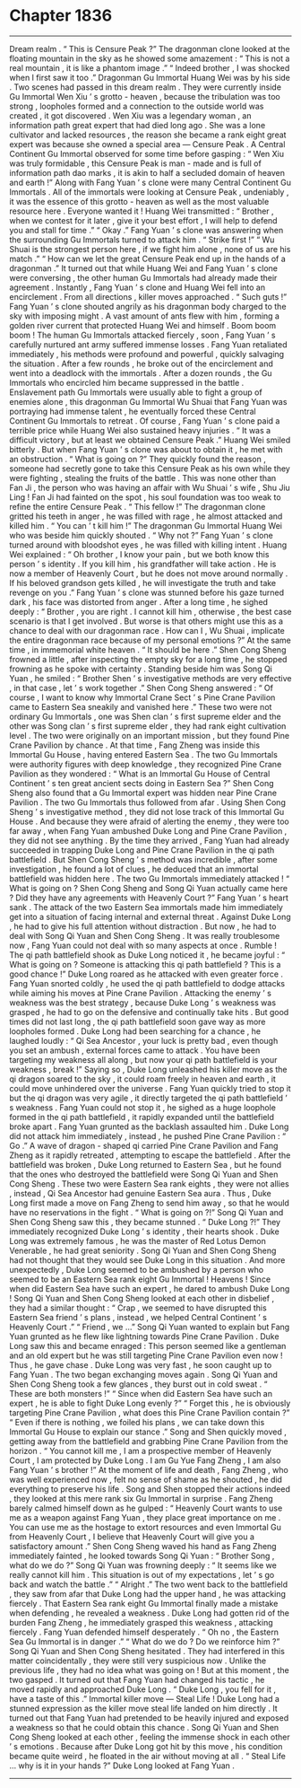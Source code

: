 
# Chapter 1836


---

Dream realm .
“ This is Censure Peak ?” The dragonman clone looked at the floating mountain in the sky as he showed some amazement : “ This is not a real mountain , it is like a phantom image .”
“ Indeed brother , I was shocked when I first saw it too .” Dragonman Gu Immortal Huang Wei was by his side .
Two scenes had passed in this dream realm .
They were currently inside Gu Immortal Wen Xiu ’ s grotto - heaven , because the tribulation was too strong , loopholes formed and a connection to the outside world was created , it got discovered .
Wen Xiu was a legendary woman , an information path great expert that had died long ago . She was a lone cultivator and lacked resources , the reason she became a rank eight great expert was because she owned a special area — Censure Peak .
A Central Continent Gu Immortal observed for some time before gasping : “ Wen Xiu was truly formidable , this Censure Peak is man - made and is full of information path dao marks , it is akin to half a secluded domain of heaven and earth !”
Along with Fang Yuan ’ s clone were many Central Continent Gu Immortals .
All of the immortals were looking at Censure Peak , undeniably , it was the essence of this grotto - heaven as well as the most valuable resource here .
Everyone wanted it !
Huang Wei transmitted : “ Brother , when we contest for it later , give it your best effort , I will help to defend you and stall for time .”
“ Okay .” Fang Yuan ’ s clone was answering when the surrounding Gu Immortals turned to attack him .
“ Strike first !”
“ Wu Shuai is the strongest person here , if we fight him alone , none of us are his match .”
“ How can we let the great Censure Peak end up in the hands of a dragonman .”
It turned out that while Huang Wei and Fang Yuan ’ s clone were conversing , the other human Gu Immortals had already made their agreement .
Instantly , Fang Yuan ’ s clone and Huang Wei fell into an encirclement .
From all directions , killer moves approached .
“ Such guts !” Fang Yuan ’ s clone shouted angrily as his dragonman body charged to the sky with imposing might .
A vast amount of ants flew with him , forming a golden river current that protected Huang Wei and himself .
Boom boom boom !
The human Gu Immortals attacked fiercely , soon , Fang Yuan ’ s carefully nurtured ant army suffered immense losses .
Fang Yuan retaliated immediately , his methods were profound and powerful , quickly salvaging the situation . After a few rounds , he broke out of the encirclement and went into a deadlock with the immortals .
After a dozen rounds , the Gu Immortals who encircled him became suppressed in the battle .
Enslavement path Gu Immortals were usually able to fight a group of enemies alone , this dragonman Gu Immortal Wu Shuai that Fang Yuan was portraying had immense talent , he eventually forced these Central Continent Gu Immortals to retreat .
Of course , Fang Yuan ’ s clone paid a terrible price while Huang Wei also sustained heavy injuries .
“ It was a difficult victory , but at least we obtained Censure Peak .” Huang Wei smiled bitterly .
But when Fang Yuan ’ s clone was about to obtain it , he met with an obstruction .
“ What is going on ?” They quickly found the reason , someone had secretly gone to take this Censure Peak as his own while they were fighting , stealing the fruits of the battle .
This was none other than Fan Ji , the person who was having an affair with Wu Shuai ’ s wife , Shu Jiu Ling !
Fan Ji had fainted on the spot , his soul foundation was too weak to refine the entire Censure Peak .
“ This fellow !” The dragonman clone gritted his teeth in anger , he was filled with rage , he almost attacked and killed him .
“ You can ’ t kill him !” The dragonman Gu Immortal Huang Wei who was beside him quickly shouted .
“ Why not ?” Fang Yuan ’ s clone turned around with bloodshot eyes , he was filled with killing intent .
Huang Wei explained : “ Oh brother , I know your pain , but we both know this person ’ s identity . If you kill him , his grandfather will take action . He is now a member of Heavenly Court , but he does not move around normally . If his beloved grandson gets killed , he will investigate the truth and take revenge on you .”
Fang Yuan ’ s clone was stunned before his gaze turned dark , his face was distorted from anger .
After a long time , he sighed deeply : “ Brother , you are right . I cannot kill him , otherwise , the best case scenario is that I get involved . But worse is that others might use this as a chance to deal with our dragonman race . How can I , Wu Shuai , implicate the entire dragonman race because of my personal emotions ?”
At the same time , in immemorial white heaven .
“ It should be here .” Shen Cong Sheng frowned a little , after inspecting the empty sky for a long time , he stopped frowning as he spoke with certainty .
Standing beside him was Song Qi Yuan , he smiled : “ Brother Shen ’ s investigative methods are very effective , in that case , let ’ s work together .”
Shen Cong Sheng answered : “ Of course , I want to know why Immortal Crane Sect ’ s Pine Crane Pavilion came to Eastern Sea sneakily and vanished here .”
These two were not ordinary Gu Immortals , one was Shen clan ’ s first supreme elder and the other was Song clan ’ s first supreme elder , they had rank eight cultivation level .
The two were originally on an important mission , but they found Pine Crane Pavilion by chance .
At that time , Fang Zheng was inside this Immortal Gu House , having entered Eastern Sea .
The two Gu Immortals were authority figures with deep knowledge , they recognized Pine Crane Pavilion as they wondered : “ What is an Immortal Gu House of Central Continent ’ s ten great ancient sects doing in Eastern Sea ?”
Shen Cong Sheng also found that a Gu Immortal expert was hidden near Pine Crane Pavilion .
The two Gu Immortals thus followed from afar . Using Shen Cong Sheng ’ s investigative method , they did not lose track of this Immortal Gu House .
And because they were afraid of alerting the enemy , they were too far away , when Fang Yuan ambushed Duke Long and Pine Crane Pavilion , they did not see anything .
By the time they arrived , Fang Yuan had already succeeded in trapping Duke Long and Pine Crane Pavilion in the qi path battlefield .
But Shen Cong Sheng ’ s method was incredible , after some investigation , he found a lot of clues , he deduced that an immortal battlefield was hidden here .
The two Gu Immortals immediately attacked !
“ What is going on ? Shen Cong Sheng and Song Qi Yuan actually came here ? Did they have any agreements with Heavenly Court ?” Fang Yuan ’ s heart sank .
The attack of the two Eastern Sea immortals made him immediately get into a situation of facing internal and external threat .
Against Duke Long , he had to give his full attention without distraction . But now , he had to deal with Song Qi Yuan and Shen Cong Sheng . It was really troublesome now , Fang Yuan could not deal with so many aspects at once .
Rumble !
The qi path battlefield shook as Duke Long noticed it , he became joyful : “ What is going on ? Someone is attacking this qi path battlefield ? This is a good chance !”
Duke Long roared as he attacked with even greater force .
Fang Yuan snorted coldly , he used the qi path battlefield to dodge attacks while aiming his moves at Pine Crane Pavilion .
Attacking the enemy ’ s weakness was the best strategy , because Duke Long ’ s weakness was grasped , he had to go on the defensive and continually take hits .
But good times did not last long , the qi path battlefield soon gave way as more loopholes formed .
Duke Long had been searching for a chance , he laughed loudly : “ Qi Sea Ancestor , your luck is pretty bad , even though you set an ambush , external forces came to attack . You have been targeting my weakness all along , but now your qi path battlefield is your weakness , break !”
Saying so , Duke Long unleashed his killer move as the qi dragon soared to the sky , it could roam freely in heaven and earth , it could move unhindered over the universe .
Fang Yuan quickly tried to stop it but the qi dragon was very agile , it directly targeted the qi path battlefield ’ s weakness .
Fang Yuan could not stop it , he sighed as a huge loophole formed in the qi path battlefield , it rapidly expanded until the battlefield broke apart .
Fang Yuan grunted as the backlash assaulted him .
Duke Long did not attack him immediately , instead , he pushed Pine Crane Pavilion : “ Go .”
A wave of dragon - shaped qi carried Pine Crane Pavilion and Fang Zheng as it rapidly retreated , attempting to escape the battlefield .
After the battlefield was broken , Duke Long returned to Eastern Sea , but he found that the ones who destroyed the battlefield were Song Qi Yuan and Shen Cong Sheng .
These two were Eastern Sea rank eights , they were not allies , instead , Qi Sea Ancestor had genuine Eastern Sea aura .
Thus , Duke Long first made a move on Fang Zheng to send him away , so that he would have no reservations in the fight .
“ What is going on ?!” Song Qi Yuan and Shen Cong Sheng saw this , they became stunned .
“ Duke Long ?!” They immediately recognized Duke Long ’ s identity , their hearts shook .
Duke Long was extremely famous , he was the master of Red Lotus Demon Venerable , he had great seniority . Song Qi Yuan and Shen Cong Sheng had not thought that they would see Duke Long in this situation .
And more unexpectedly , Duke Long seemed to be ambushed by a person who seemed to be an Eastern Sea rank eight Gu Immortal !
Heavens !
Since when did Eastern Sea have such an expert , he dared to ambush Duke Long !
Song Qi Yuan and Shen Cong Sheng looked at each other in disbelief , they had a similar thought : “ Crap , we seemed to have disrupted this Eastern Sea friend ’ s plans , instead , we helped Central Continent ’ s Heavenly Court .”
“ Friend , we …” Song Qi Yuan wanted to explain but Fang Yuan grunted as he flew like lightning towards Pine Crane Pavilion .
Duke Long saw this and became enraged : This person seemed like a gentleman and an old expert but he was still targeting Pine Crane Pavilion even now !
Thus , he gave chase .
Duke Long was very fast , he soon caught up to Fang Yuan .
The two began exchanging moves again .
Song Qi Yuan and Shen Cong Sheng took a few glances , they burst out in cold sweat .
“ These are both monsters !”
“ Since when did Eastern Sea have such an expert , he is able to fight Duke Long evenly ?”
“ Forget this , he is obviously targeting Pine Crane Pavilion , what does this Pine Crane Pavilion contain ?”
“ Even if there is nothing , we foiled his plans , we can take down this Immortal Gu House to explain our stance .”
Song and Shen quickly moved , getting away from the battlefield and grabbing Pine Crane Pavilion from the horizon .
“ You cannot kill me , I am a prospective member of Heavenly Court , I am protected by Duke Long . I am Gu Yue Fang Zheng , I am also Fang Yuan ’ s brother !” At the moment of life and death , Fang Zheng , who was well experienced now , felt no sense of shame as he shouted , he did everything to preserve his life .
Song and Shen stopped their actions indeed , they looked at this mere rank six Gu Immortal in surprise .
Fang Zheng barely calmed himself down as he gulped : “ Heavenly Court wants to use me as a weapon against Fang Yuan , they place great importance on me . You can use me as the hostage to extort resources and even Immortal Gu from Heavenly Court , I believe that Heavenly Court will give you a satisfactory amount .”
Shen Cong Sheng waved his hand as Fang Zheng immediately fainted , he looked towards Song Qi Yuan : “ Brother Song , what do we do ?”
Song Qi Yuan was frowning deeply : “ It seems like we really cannot kill him . This situation is out of my expectations , let ’ s go back and watch the battle .”
“ Alright .”
The two went back to the battlefield , they saw from afar that Duke Long had the upper hand , he was attacking fiercely . That Eastern Sea rank eight Gu Immortal finally made a mistake when defending , he revealed a weakness .
Duke Long had gotten rid of the burden Fang Zheng , he immediately grasped this weakness , attacking fiercely .
Fang Yuan defended himself desperately .
“ Oh no , the Eastern Sea Gu Immortal is in danger .”
“ What do we do ? Do we reinforce him ?”
Song Qi Yuan and Shen Cong Sheng hesitated .
They had interfered in this matter coincidentally , they were still very suspicious now . Unlike the previous life , they had no idea what was going on !
But at this moment , the two gasped .
It turned out that Fang Yuan had changed his tactic , he moved rapidly and approached Duke Long .
“ Duke Long , you fell for it , have a taste of this .”
Immortal killer move — Steal Life !
Duke Long had a stunned expression as the killer move steal life landed on him directly .
It turned out that Fang Yuan had pretended to be heavily injured and exposed a weakness so that he could obtain this chance .
Song Qi Yuan and Shen Cong Sheng looked at each other , feeling the immense shock in each other ’ s emotions .
Because after Duke Long got hit by this move , his condition became quite weird , he floated in the air without moving at all .
“ Steal Life … why is it in your hands ?” Duke Long looked at Fang Yuan .

---

